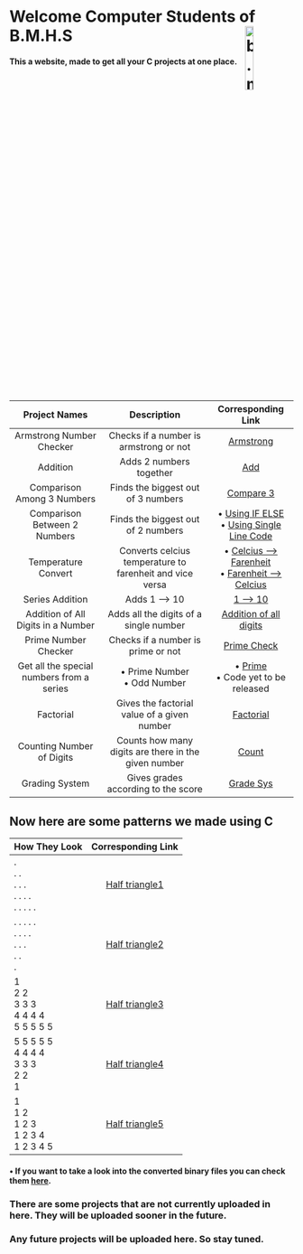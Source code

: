 <h1>Welcome Computer Students of B.M.H.S<img align="right" src="https://drive.google.com/uc?export=view&id=17sr1RmLEn5_OxGfGa6AOkRAyETR6JRgu" style="height:17%; width: 17%;" alt="b.m.h.s logo"></h1>

#### This a website, made to get all your C projects at one place.

| Project Names | Description | Corresponding Link |
| :----: | :----: | :----: |
| Armstrong Number Checker | Checks if a number is armstrong or not | [Armstrong](https://github.com/B-M-H-S-Class-XII-Computer-Projects/School_Projects_C/blob/main/src/Armstrong_num.c) |
|Addition|Adds 2 numbers together|[Add](https://github.com/B-M-H-S-Class-XII-Computer-Projects/School_Projects_C/blob/main/src/add2Numbers.c)|
| Comparison Among 3 Numbers | Finds the biggest out of 3 numbers | [Compare 3](https://github.com/B-M-H-S-Class-XII-Computer-Projects/School_Projects_C/blob/main/src/Compare_3_nums.c) |
|Comparison Between 2 Numbers|Finds the biggest out of 2 numbers|• [Using IF ELSE](https://github.com/B-M-H-S-Class-XII-Computer-Projects/School_Projects_C/blob/main/src/compare2NosIfElse.c)<br>• [Using Single Line Code](https://github.com/B-M-H-S-Class-XII-Computer-Projects/School_Projects_C/blob/main/src/compare2NosSingleLine.c)|
|Temperature Convert|Converts celcius temperature to farenheit and vice versa|• [Celcius --> Farenheit](https://github.com/B-M-H-S-Class-XII-Computer-Projects/School_Projects_C/blob/main/src/celsiusToFahrenheit.c)<br>• [Farenheit --> Celcius](https://github.com/B-M-H-S-Class-XII-Computer-Projects/School_Projects_C/blob/main/src/fahrenheitToCelsius.c)|
|Series Addition|Adds 1 --> 10|[1 --> 10](https://github.com/B-M-H-S-Class-XII-Computer-Projects/School_Projects_C/blob/main/src/Sum_of_1_to_10.c)|
|Addition of All Digits in a Number|Adds all the digits of a single number|[Addition of all digits](https://github.com/B-M-H-S-Class-XII-Computer-Projects/School_Projects_C/blob/main/src/Sum_of_all_digits_in_a_num.c)|
|Prime Number Checker|Checks if a number is prime or not|[Prime Check](https://github.com/B-M-H-S-Class-XII-Computer-Projects/School_Projects_C/blob/main/src/Prime_num_check.c)|
|Get all the special numbers from a series|• Prime Number<br>• Odd Number|• [Prime](https://github.com/B-M-H-S-Class-XII-Computer-Projects/School_Projects_C/blob/main/src/Getting_all_primes_in_a_series.c)<br>• Code yet to be released|
|Factorial|Gives the factorial value of a given number|[Factorial](https://github.com/B-M-H-S-Class-XII-Computer-Projects/School_Projects_C/blob/main/src/Factorial_of_a_given_num.c)|
|Counting Number of Digits|Counts how many digits are there in the given number|[Count](https://github.com/B-M-H-S-Class-XII-Computer-Projects/School_Projects_C/blob/main/src/Counting_noOfDigits_in_a_number.c)|
|Grading System|Gives grades according to the score|[Grade Sys](https://github.com/B-M-H-S-Class-XII-Computer-Projects/School_Projects_C/blob/main/src/GradeSys.c)|
## Now here are some patterns we made using C
| How They Look | Corresponding Link |
| :---- | :----: |
|.<br>. .<br>. . .<br>. . . .<br>. . . . .|[Half triangle1](https://github.com/B-M-H-S-Class-XII-Computer-Projects/School_Projects_C/blob/main/src/Patterns_SRC/Half_triangle1.c)|
|. . . . .<br>. . . .<br>. . .<br>. .<br>.|[Half triangle2](https://github.com/B-M-H-S-Class-XII-Computer-Projects/School_Projects_C/blob/main/src/Patterns_SRC/Half_triangle2.c)|
|1<br>2 2<br>3 3 3<br>4 4 4 4<br>5 5 5 5 5|[Half triangle3](https://github.com/B-M-H-S-Class-XII-Computer-Projects/School_Projects_C/blob/main/src/Patterns_SRC/Half_triangle3.c)|
|5 5 5 5 5<br>4 4 4 4<br>3 3 3<br>2 2<br>1|[Half triangle4](https://github.com/B-M-H-S-Class-XII-Computer-Projects/School_Projects_C/blob/main/src/Patterns_SRC/Half_triangle4.c)|
|1<br>1 2<br>1 2 3<br>1 2 3 4<br>1 2 3 4 5|[Half triangle5](https://github.com/B-M-H-S-Class-XII-Computer-Projects/School_Projects_C/blob/main/src/Patterns_SRC/Half_triangle5.c)|
#### • If you want to take a look into the converted binary files you can check them [here](https://github.com/B-M-H-S-Class-XII-Computer-Projects/School_Projects_C/tree/main/Binaries).
### There are some projects that are not currently uploaded in here. They will be uploaded sooner in the future.
### Any future projects will be uploaded here. So stay tuned.
